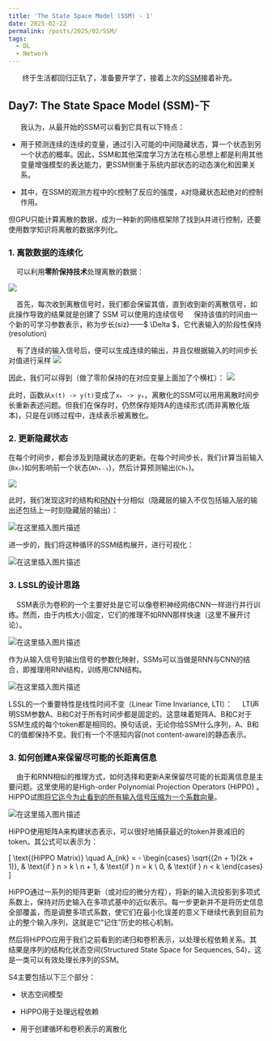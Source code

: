 ```yaml
---
title: 'The State Space Model (SSM) - 1'
date: 2025-02-22
permalink: /posts/2025/02/SSM/
tags:
  - DL
  - Network
---
```


       终于生活都回归正轨了，准备要开学了，接着上次的[SSM](https://jiacheng-han.github.io/posts/2025/02/SSM-1/)接着补充。

## Day7: The State Space Model (SSM)-下

      我认为，从最开始的SSM可以看到它具有以下特点：

* 用于预测连续的连续的变量，通过引入可能的中间隐藏状态，算一个状态到另一个状态的概率。因此，SSM和其他深度学习方法在核心思想上都是利用其他变量增强模型的表达能力，更SSM侧重于系统内部状态的动态演化和因果关系。

* 其中，在SSM的观测方程中的`C`控制了反应的强度，`A`对隐藏状态起绝对的控制作用。

但GPU只能计算离散的数据，成为一种新的网络框架除了找到`A`并进行控制，还要使用数学知识将离散的数据序列化。

### 1. 离散数据的连续化

    可以利用**零阶保持技术**处理离散的数据：

![](https://i-blog.csdnimg.cn/blog_migrate/9b5b7e0a489a361d49206b3d075e70d4.png)

    首先，每次收到离散信号时，我们都会保留其值，直到收到新的离散信号，如此操作导致的结果就是创建了 SSM 可以使用的连续信号
    保持该值的时间由一个新的可学习参数表示，称为步长(siz)——$ \Delta $，它代表输入的阶段性保持(resolution)

    有了连续的输入信号后，便可以生成连续的输出，并且仅根据输入的时间步长对值进行采样
![](https://i-blog.csdnimg.cn/blog_migrate/0e7c866d0ef55857ca8d5fc12608e97d.png)

因此，我们可以得到（做了零阶保持的在对应变量上面加了个横杠）：
![](https://i-blog.csdnimg.cn/blog_migrate/c7cd6784f004bf9a87dc948b0e5b964a.png)

此时，函数从`x(t) -> y(t)`变成了`xₖ -> yₖ`。离散化的SSM可以用用离散时间步长重新表述问题。但我们在保存时，仍然保存矩阵A的连续形式(而非离散化版本)，只是在训练过程中，连续表示被离散化。

### 2. 更新隐藏状态

在每个时间步，都会涉及到隐藏状态的更新。在每个时间步长，我们计算当前输入(`Bxₖ`)如何影响前一个状态(`Ahₖ₋₁`)，然后计算预测输出(`Chₖ`)。

![](https://i-blog.csdnimg.cn/blog_migrate/792f521af19fa2f74f78d44146985025.png)

此时，我们发现这时的结构和[RNN](https://jiacheng-han.github.io/posts/2025/01/RNN/)十分相似（隐藏层的输入不仅包括输入层的输出还包括上一时刻隐藏层的输出）：

![在这里插入图片描述](https://i-blog.csdnimg.cn/blog_migrate/35fb0bd7dd8603b499bd4f9e75097519.png#pic_center)

进一步的，我们将这种循环的SSM结构展开，进行可视化：

![在这里插入图片描述](https://i-blog.csdnimg.cn/blog_migrate/7e957070f3719254d0db58612633699b.png#pic_center)

### 3. **LSSL的设计思路**

    SSM表示为卷积的一个主要好处是它可以像卷积神经网络CNN一样进行并行训练。然而，由于内核大小固定，它们的推理不如RNN那样快速（这里不展开讨论）。

![在这里插入图片描述](https://i-blog.csdnimg.cn/blog_migrate/dbe54f4e587ab6e106b4120d3b1a2302.png#pic_center)

作为从输入信号到输出信号的参数化映射，SSMs可以当做是RNN与CNN的结合，即推理用RNN结构，训练用CNN结构。

![在这里插入图片描述](https://i-blog.csdnimg.cn/blog_migrate/606ae80b1379a730fbf1103e1406cfc1.png#pic_center)

LSSL的一个重要特性是线性时间不变（Linear Time Invariance, LTI）：
    LTI声明SSM参数A、B和C对于所有时间步都是固定的。这意味着矩阵A、B和C对于SSM生成的每个token都是相同的。换句话说，无论你给SSM什么序列，A、B和C的值都保持不变。我们有一个不感知内容(not content-aware)的静态表示。

### 3. 如何创建A来保留尽可能的长距离信息

    由于和RNN相似的推理方式，如何选择和更新A来保留尽可能的长距离信息是主要问题。这里使用的是High-order Polynomial Projection Operators (HiPPO) 。HiPPO试图<u>将它迄今为止看到的所有输入信号压缩为一个系数向量</u>。

![在这里插入图片描述](https://i-blog.csdnimg.cn/blog_migrate/04b617c6d04eedf7679fa0d2e23bf4ff.png#pic_center)

HiPPO使用矩阵A来构建状态表示，可以很好地捕获最近的token并衰减旧的token。其公式可以表示为：

\[
\text{(HiPPO Matrix)} \quad A_{nk} = - 
\begin{cases} 
\sqrt{(2n + 1)(2k + 1)}, & \text{if } n > k \\
n + 1, & \text{if } n = k \\
0, & \text{if } n < k
\end{cases}
\]

HiPPO通过一系列的矩阵更新（或对应的微分方程），将新的输入流投影到多项式系数上，保持对历史输入在多项式基中的近似表示。每一步更新并不是将历史信息全部覆盖，而是调整多项式系数，使它们在最小化误差的意义下继续代表到目前为止的整个输入序列，这就是它“记住”历史的核心机制。

然后将HiPPO应用于我们之前看到的递归和卷积表示，以处理长程依赖关系。其结果是序列的结构化状态空间(Structured State Space for Sequences, S4)，这是一类可以有效处理长序列的SSM。

S4主要包括以下三个部分：

* 状态空间模型

* HiPPO用于处理远程依赖

* 用于创建循环和卷积表示的离散化
